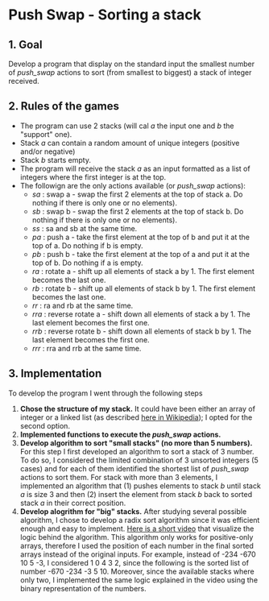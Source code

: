 # __Push Swap - Sorting a stack__

## 1. Goal

Develop a program that display on the standard input the smallest number of *push_swap* actions to sort (from smallest to biggest) a stack of integer received. 

## 2. Rules of the games

- The program can use 2 stacks (will cal *a* the input one and *b* the "support" one).
- Stack *a* can contain a random amount of unique integers (positive and/or negative) 
- Stack *b* starts empty.
- The program will receive the stack *a* as an input formatted as a list of integers where the first integer is at the top. 
- The followign are the only actions available (or *push_swap* actions):
  - *sa* : swap a - swap the first 2 elements at the top of stack a. Do nothing if there is only one or no elements).
  - *sb* : swap b - swap the first 2 elements at the top of stack b. Do nothing if there is only one or no elements).
  - *ss* : sa and sb at the same time.
  - *pa* : push a - take the first element at the top of b and put it at the top of a. Do nothing if b is empty.
  - *pb* : push b - take the first element at the top of a and put it at the top of b. Do nothing if a is empty.
  - *ra* : rotate a - shift up all elements of stack a by 1. The first element becomes the last one.
  - *rb* : rotate b - shift up all elements of stack b by 1. The first element becomes the last one.
  - *rr* : ra and rb at the same time.
  - *rra* : reverse rotate a - shift down all elements of stack a by 1. The last element becomes the first one.
  - *rrb* : reverse rotate b - shift down all elements of stack b by 1. The last element becomes the first one.
  - *rrr* : rra and rrb at the same time.

## 3. Implementation

To develop the program I went through the following steps
1. __Chose the structure of my stack.__ It could have been either an array of integer or a linked list (as described [here in Wikipedia](https://en.wikipedia.org/wiki/Stack_(abstract_data_type))); I opted for the second option.
2. __Implemented functions to execute the *push_swap* actions.__
3. __Develop algorithm to sort "small stacks" (no more than 5 numbers).__
For this step I first developed an algorithm to sort a stack of 3 number. To do so, I considered the limited combination of 3 unsorted integers (5 cases) and for each of them identified the shortest list of *push_swap* actions to sort them. For stack with more than 3 elements, I implemented an algorithm that (1) pushes elements to stack *b* until stack *a* is size 3 and then (2) insert the element from stack *b* back to sorted stack *a* in their correct position.
4. __Develop alogrithm for "big" stacks.__
After studying several possible algorithm, I chose to develop a radix sort algorithm since it was efficient enough and easy to implement. [Here is a short video](https://www.youtube.com/watch?v=nu4gDuFabIM) that visualize the logic behind the algorithm. 
This algorithm only works for positive-only arrays, therefore I used the position of each number in the final sorted arrays instead of the original inputs. For example, instead of -234 -670 10 5 -3, I considered 1 0 4 3 2, since the following is the sorted list of number -670 -234 -3 5 10.
Moreover, since the available stacks where only two, I implemented the same logic explained in the video using the binary representation of the numbers.
